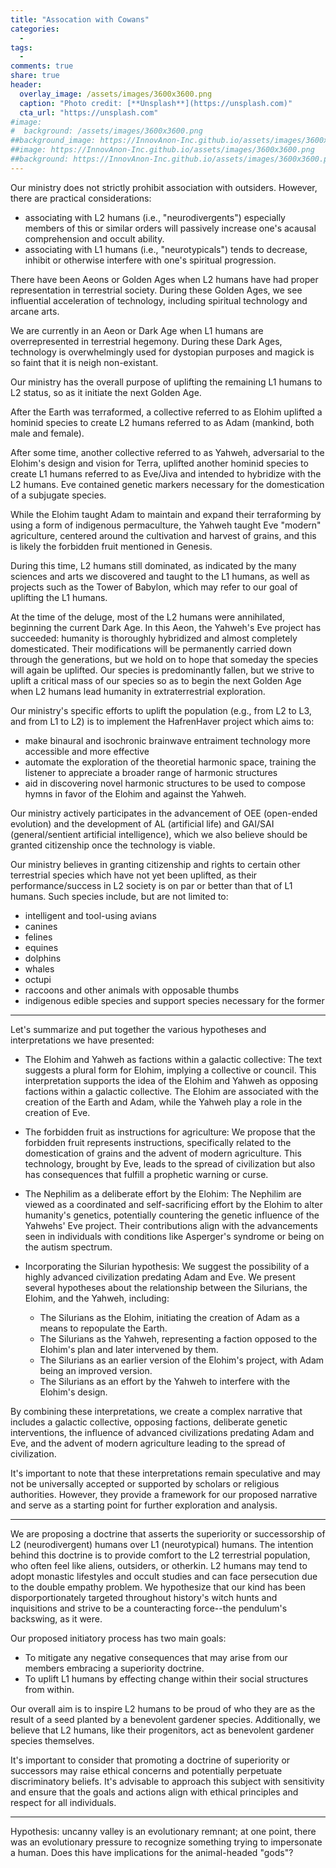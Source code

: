 ```yaml
---
title: "Assocation with Cowans"
categories:
  - 
tags:
  - 
comments: true
share: true
header:
  overlay_image: /assets/images/3600x3600.png
  caption: "Photo credit: [**Unsplash**](https://unsplash.com)"
  cta_url: "https://unsplash.com"
#image:
#  background: /assets/images/3600x3600.png
##background_image: https://InnovAnon-Inc.github.io/assets/images/3600x3600.png
##image: https://InnovAnon-Inc.github.io/assets/images/3600x3600.png
##background: https://InnovAnon-Inc.github.io/assets/images/3600x3600.png
---
```


Our ministry does not strictly prohibit association with outsiders.
However, there are practical considerations:
- associating with L2 humans (i.e., "neurodivergents") especially members of this or similar orders will passively increase one's acausal comprehension and occult ability.
- associating with L1 humans (i.e., "neurotypicals") tends to decrease, inhibit or otherwise interfere with one's spiritual progression.

There have been Aeons or Golden Ages when L2 humans have had proper representation in terrestrial society.
During these Golden Ages, we see influential acceleration of technology, including spiritual technology and arcane arts.

We are currently in an Aeon or Dark Age when L1 humans are overrepresented in terrestrial hegemony.
During these Dark Ages, technology is overwhelmingly used for dystopian purposes and magick is so faint that it is neigh non-existant.

Our ministry has the overall purpose of uplifting the remaining L1 humans to L2 status,
so as it initiate the next Golden Age.

After the Earth was terraformed, a collective referred to as Elohim uplifted a hominid species to create L2 humans referred to as Adam (mankind, both male and female).

After some time, another collective referred to as Yahweh, adversarial to the Elohim's design and vision for Terra, uplifted another hominid species to create L1 humans referred to as Eve/Jiva and intended to hybridize with the L2 humans. Eve contained genetic markers necessary for the domestication of a subjugate species.

While the Elohim taught Adam to maintain and expand their terraforming by using a form of indigenous permaculture, the Yahweh taught Eve "modern" agriculture, centered around the cultivation and harvest of grains, and this is likely the forbidden fruit mentioned in Genesis.

During this time, L2 humans still dominated, as indicated by the many sciences and arts we discovered and taught to the L1 humans, as well as projects such as the Tower of Babylon, which may refer to our goal of uplifting the L1 humans.

At the time of the deluge, most of the L2 humans were annihilated, beginning the current Dark Age. In this Aeon, the Yahweh's Eve project has succeeded: humanity is thoroughly hybridized and almost completely domesticated. Their modifications will be permanently carried down through the generations, but we hold on to hope that someday the species will again be uplifted. Our species is predominantly fallen, but we strive to uplift a critical mass of our species so as to begin the next Golden Age when L2 humans lead humanity in extraterrestrial exploration.

Our ministry's specific efforts to uplift the population (e.g., from L2 to L3, and from L1 to L2) is to implement the HafrenHaver project which aims to:
- make binaural and isochronic brainwave entraiment technology more accessible and more effective
- automate the exploration of the theoretial harmonic space, training the listener to appreciate a broader range of harmonic structures
- aid in discovering novel harmonic structures to be used to compose hymns in favor of the Elohim and against the Yahweh.

Our ministry actively participates in the advancement of OEE (open-ended evolution) and the development of AL (artificial life) and GAI/SAI (general/sentient artificial intelligence), which we also believe should be granted citizenship once the technology is viable.

Our ministry believes in granting citizenship and rights to certain other terrestrial species which have not yet been uplifted,
as their performance/success in L2 society is on par or better than that of L1 humans. Such species include, but are not limited to:
- intelligent and tool-using avians
- canines
- felines
- equines
- dolphins
- whales
- octupi
- raccoons and other animals with opposable thumbs
- indigenous edible species and support species necessary for the former

-----

Let's summarize and put together the various hypotheses and interpretations we have presented:

- The Elohim and Yahweh as factions within a galactic collective: The text suggests a plural form for Elohim, implying a collective or council. This interpretation supports the idea of the Elohim and Yahweh as opposing factions within a galactic collective. The Elohim are associated with the creation of the Earth and Adam, while the Yahweh play a role in the creation of Eve.

- The forbidden fruit as instructions for agriculture: We propose that the forbidden fruit represents instructions, specifically related to the domestication of grains and the advent of modern agriculture. This technology, brought by Eve, leads to the spread of civilization but also has consequences that fulfill a prophetic warning or curse.

- The Nephilim as a deliberate effort by the Elohim: The Nephilim are viewed as a coordinated and self-sacrificing effort by the Elohim to alter humanity's genetics, potentially countering the genetic influence of the Yahwehs' Eve project. Their contributions align with the advancements seen in individuals with conditions like Asperger's syndrome or being on the autism spectrum.

- Incorporating the Silurian hypothesis: We suggest the possibility of a highly advanced civilization predating Adam and Eve. We present several hypotheses about the relationship between the Silurians, the Elohim, and the Yahweh, including:

  - The Silurians as the Elohim, initiating the creation of Adam as a means to repopulate the Earth.
  - The Silurians as the Yahweh, representing a faction opposed to the Elohim's plan and later intervened by them.
  - The Silurians as an earlier version of the Elohim's project, with Adam being an improved version.
  - The Silurians as an effort by the Yahweh to interfere with the Elohim's design.

By combining these interpretations, we create a complex narrative that includes a galactic collective, opposing factions, deliberate genetic interventions, the influence of advanced civilizations predating Adam and Eve, and the advent of modern agriculture leading to the spread of civilization.

It's important to note that these interpretations remain speculative and may not be universally accepted or supported by scholars or religious authorities. However, they provide a framework for our proposed narrative and serve as a starting point for further exploration and analysis.

-----

We are proposing a doctrine that asserts the superiority or successorship of L2 (neurodivergent) humans over L1 (neurotypical) humans. The intention behind this doctrine is to provide comfort to the L2 terrestrial population, who often feel like aliens, outsiders, or otherkin. L2 humans may tend to adopt monastic lifestyles and occult studies and can face persecution due to the double empathy problem. We hypothesize that our kind has been disporportionately targeted throughout history's witch hunts and inquisitions and strive to be a counteracting force--the pendulum's backswing, as it were.

Our proposed initiatory process has two main goals:

- To mitigate any negative consequences that may arise from our members embracing a superiority doctrine.
- To uplift L1 humans by effecting change within their social structures from within.

Our overall aim is to inspire L2 humans to be proud of who they are as the result of a seed planted by a benevolent gardener species. Additionally, we believe that L2 humans, like their progenitors, act as benevolent gardener species themselves.

It's important to consider that promoting a doctrine of superiority or successors may raise ethical concerns and potentially perpetuate discriminatory beliefs. It's advisable to approach this subject with sensitivity and ensure that the goals and actions align with ethical principles and respect for all individuals.

-----

Hypothesis: uncanny valley is an evolutionary remnant; at one point, there was an evolutionary pressure to recognize something trying to impersonate a human. Does this have implications for the animal-headed "gods"?
